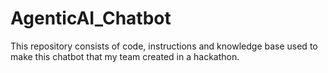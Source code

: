 # AgenticAI_Chatbot
This repository consists of code, instructions and knowledge base used to make this chatbot that my team created in a hackathon. 

